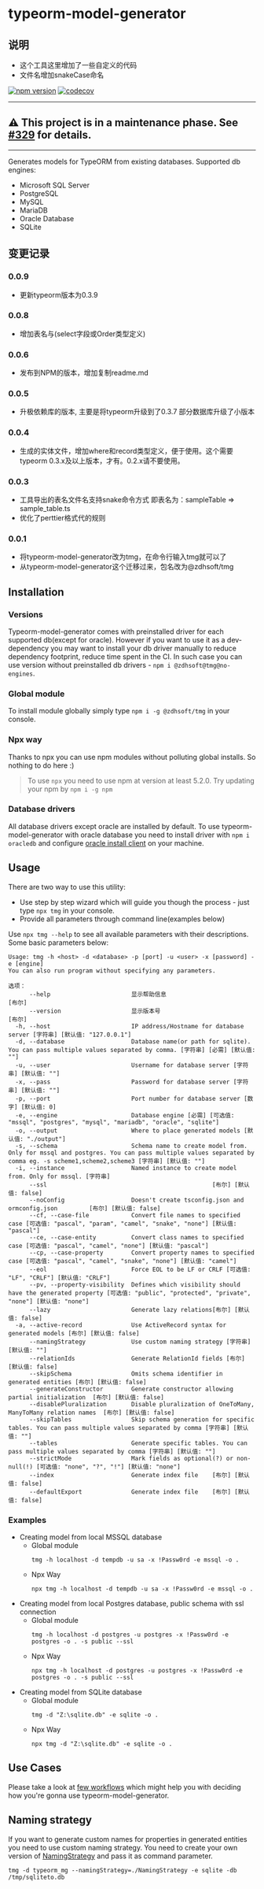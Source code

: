 # typeorm-model-generator

## 说明
- 这个工具这里增加了一些自定义的代码
- 文件名增加snakeCase命名

[![npm version](https://badge.fury.io/js/typeorm-model-generator.svg)](https://badge.fury.io/js/typeorm-model-generator)
[![codecov](https://codecov.io/gh/Kononnable/typeorm-model-generator/branch/master/graph/badge.svg)](https://codecov.io/gh/Kononnable/typeorm-model-generator)

***
## :warning: This project is in a maintenance phase. See [#329](https://github.com/Kononnable/typeorm-model-generator/issues/329) for details.
***
Generates models for TypeORM from existing databases.
Supported db engines:
* Microsoft SQL Server
* PostgreSQL
* MySQL
* MariaDB
* Oracle Database
* SQLite


## 变更记录

### 0.0.9
* 更新typeorm版本为0.3.9
### 0.0.8
+ 增加表名与(select字段或Order类型定义)
### 0.0.6
* 发布到NPM的版本，增加复制readme.md
### 0.0.5
* 升极依赖库的版本, 主要是将typeorm升级到了0.3.7 部分数据库升级了小版本

### 0.0.4
+ 生成的实体文件，增加where和record类型定义，便于使用。这个需要typeorm 0.3.x及以上版本，才有。0.2.x请不要使用。
### 0.0.3
+ 工具导出的表名文件名支持snake命令方式 即表名为：sampleTable => sample_table.ts
+ 优化了perttier格式代的规则

### 0.0.1
* 将typeorm-model-generator改为tmg，在命令行输入tmg就可以了
* 从typeorm-model-generator这个迁移过来，包名改为@zdhsoft/tmg

## Installation

### Versions
Typeorm-model-generator comes with preinstalled driver for each supported db(except for oracle). However if you want to use it as a dev-dependency you may want to install your db driver manually to reduce dependency footprint, reduce time spent in the CI. In such case you can use version without preinstalled db drivers - `npm i @zdhsoft@tmg@no-engines`.
### Global module
To install module globally simply type `npm i -g @zdhsoft/tmg` in your console.
### Npx way
Thanks to npx you can use npm modules without polluting global installs. So nothing to do here :)
>To use `npx` you need to use npm at version at least 5.2.0. Try updating your npm by `npm i -g npm`
### Database drivers
All database drivers except oracle are installed by default. To use typeorm-model-generator with oracle database you need to install driver with `npm i oracledb` and configure [oracle install client](http://www.oracle.com/technetwork/database/database-technologies/instant-client/overview/index.html) on your machine.

## Usage
There are two way to use this utility:
- Use step by step wizard which will guide you though the process - just type `npx tmg` in your console.
- Provide all parameters through command line(examples below)


Use `npx tmg --help` to see all available parameters with their descriptions. Some basic parameters below:
```shell
Usage: tmg -h <host> -d <database> -p [port] -u <user> -x [password] -e [engine]
You can also run program without specifying any parameters.

选项：
      --help                       显示帮助信息                           [布尔]
      --version                    显示版本号                             [布尔]
  -h, --host                       IP address/Hostname for database server [字符串] [默认值: "127.0.0.1"]
  -d, --database                   Database name(or path for sqlite). You can pass multiple values separated by comma. [字符串] [必需] [默认值: ""]
  -u, --user                       Username for database server [字符串] [默认值: ""]
  -x, --pass                       Password for database server [字符串] [默认值: ""]
  -p, --port                       Port number for database server [数字] [默认值: 0]
  -e, --engine                     Database engine [必需] [可选值: "mssql", "postgres", "mysql", "mariadb", "oracle", "sqlite"]
  -o, --output                     Where to place generated models [默认值: "./output"]
  -s, --schema                     Schema name to create model from. Only for mssql and postgres. You can pass multiple values separated by comma eg. -s scheme1,scheme2,scheme3 [字符串] [默认值: ""]
  -i, --instance                   Named instance to create model from. Only for mssql. [字符串]
      --ssl                                               [布尔] [默认值: false]
      --noConfig                   Doesn't create tsconfig.json and ormconfig.json         [布尔] [默认值: false]
      --cf, --case-file            Convert file names to specified case [可选值: "pascal", "param", "camel", "snake", "none"] [默认值: "pascal"]
      --ce, --case-entity          Convert class names to specified case [可选值: "pascal", "camel", "none"] [默认值: "pascal"]
      --cp, --case-property        Convert property names to specified case [可选值: "pascal", "camel", "snake", "none"] [默认值: "camel"]
      --eol                        Force EOL to be LF or CRLF [可选值: "LF", "CRLF"] [默认值: "CRLF"]
      --pv, --property-visibility  Defines which visibility should have the generated property [可选值: "public", "protected", "private", "none"] [默认值: "none"]
      --lazy                       Generate lazy relations[布尔] [默认值: false]
  -a, --active-record              Use ActiveRecord syntax for generated models [布尔] [默认值: false]
      --namingStrategy             Use custom naming strategy [字符串] [默认值: ""]
      --relationIds                Generate RelationId fields [布尔] [默认值: false]
      --skipSchema                 Omits schema identifier in generated entities [布尔] [默认值: false]
      --generateConstructor        Generate constructor allowing partial initialization  [布尔] [默认值: false]
      --disablePluralization       Disable pluralization of OneToMany, ManyToMany relation names  [布尔] [默认值: false]
      --skipTables                 Skip schema generation for specific tables. You can pass multiple values separated by comma [字符串] [默认值: ""]
      --tables                     Generate specific tables. You can pass multiple values separated by comma [字符串] [默认值: ""]
      --strictMode                 Mark fields as optional(?) or non-null(!) [可选值: "none", "?", "!"] [默认值: "none"]
      --index                      Generate index file    [布尔] [默认值: false]
      --defaultExport              Generate index file    [布尔] [默认值: false]

```
### Examples

* Creating model from local MSSQL database
   * Global module
      ```
      tmg -h localhost -d tempdb -u sa -x !Passw0rd -e mssql -o .
      ````
   * Npx Way
      ```
      npx tmg -h localhost -d tempdb -u sa -x !Passw0rd -e mssql -o .
      ````
* Creating model from local Postgres database, public schema with ssl connection
   * Global module
      ```
      tmg -h localhost -d postgres -u postgres -x !Passw0rd -e postgres -o . -s public --ssl
      ````
   * Npx Way
      ```
      npx tmg -h localhost -d postgres -u postgres -x !Passw0rd -e postgres -o . -s public --ssl
      ````
* Creating model from SQLite database
   * Global module
      ```
      tmg -d "Z:\sqlite.db" -e sqlite -o .
      ````
   * Npx Way
      ```
      npx tmg -d "Z:\sqlite.db" -e sqlite -o .
      ````
## Use Cases
Please take a look at [few workflows](USECASES.md) which might help you with deciding how you're gonna use typeorm-model-generator.
## Naming strategy
If you want to generate custom names for properties in generated entities you need to use custom naming strategy. You need to create your own version of [NamingStrategy](https://github.com/Kononnable/typeorm-model-generator/blob/master/src/NamingStrategy.ts) and pass it as command parameter.

```tmg -d typeorm_mg --namingStrategy=./NamingStrategy -e sqlite -db /tmp/sqliteto.db```
